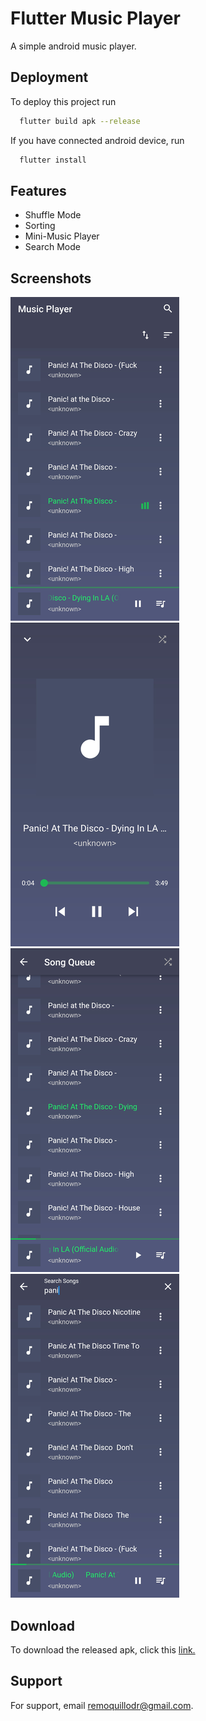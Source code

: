 
# Flutter Music Player

A simple android music player.



## Deployment

To deploy this project run

```bash
  flutter build apk --release
```


If you have connected android device, run

```bash
  flutter install
```



## Features

- Shuffle Mode
- Sorting
- Mini-Music Player
- Search Mode

## Screenshots

![main ui](https://github.com/danielremoquillo/screenshots/blob/main/flutter-music-player/main.png)
![music player ui](https://github.com/danielremoquillo/screenshots/blob/main/flutter-music-player/music_player.png)
![queue ui](https://github.com/danielremoquillo/screenshots/blob/main/flutter-music-player/queue.png)
![search sui](https://github.com/danielremoquillo/screenshots/blob/main/flutter-music-player/search.png)



## Download

To download the released apk, click this [link.](https://drive.google.com/file/d/1URJcJvi9mtTPu6hBYv_KtIy1q3R5ElT6/view?usp=sharing)



## Support

For support, email remoquillodr@gmail.com.



